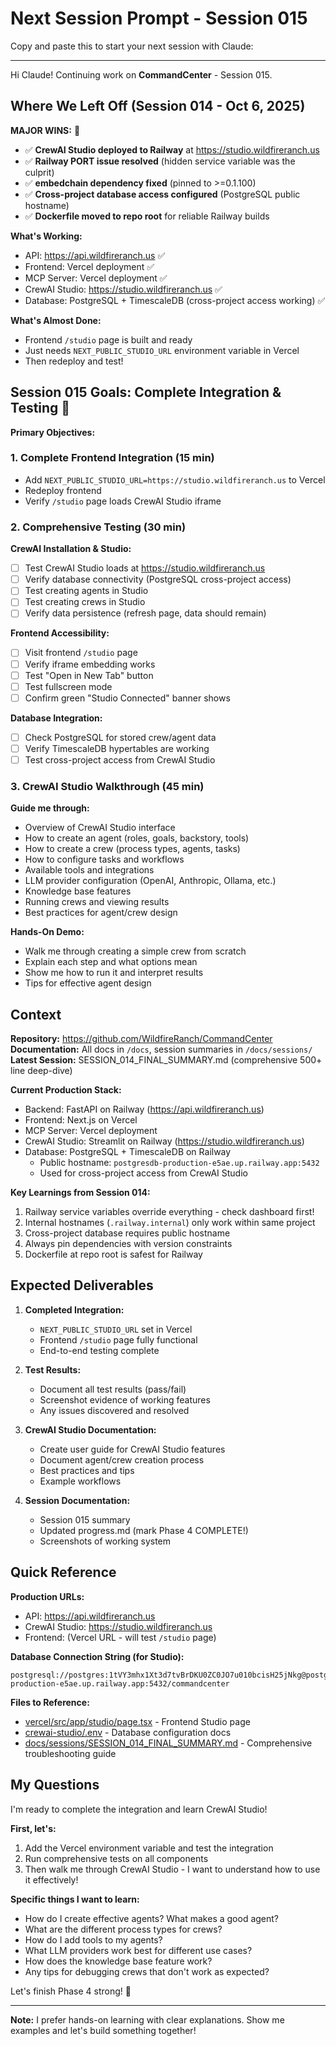 # Next Session Prompt - Session 015

Copy and paste this to start your next session with Claude:

---

Hi Claude! Continuing work on **CommandCenter** - Session 015.

## Where We Left Off (Session 014 - Oct 6, 2025)

**MAJOR WINS:** 🎉
- ✅ **CrewAI Studio deployed to Railway** at https://studio.wildfireranch.us
- ✅ **Railway PORT issue resolved** (hidden service variable was the culprit)
- ✅ **embedchain dependency fixed** (pinned to >=0.1.100)
- ✅ **Cross-project database access configured** (PostgreSQL public hostname)
- ✅ **Dockerfile moved to repo root** for reliable Railway builds

**What's Working:**
- API: https://api.wildfireranch.us ✅
- Frontend: Vercel deployment ✅
- MCP Server: Vercel deployment ✅
- CrewAI Studio: https://studio.wildfireranch.us ✅
- Database: PostgreSQL + TimescaleDB (cross-project access working) ✅

**What's Almost Done:**
- Frontend `/studio` page is built and ready
- Just needs `NEXT_PUBLIC_STUDIO_URL` environment variable in Vercel
- Then redeploy and test!

## Session 015 Goals: Complete Integration & Testing 🚀

**Primary Objectives:**

### 1. Complete Frontend Integration (15 min)
- Add `NEXT_PUBLIC_STUDIO_URL=https://studio.wildfireranch.us` to Vercel
- Redeploy frontend
- Verify `/studio` page loads CrewAI Studio iframe

### 2. Comprehensive Testing (30 min)
**CrewAI Installation & Studio:**
- [ ] Test CrewAI Studio loads at https://studio.wildfireranch.us
- [ ] Verify database connectivity (PostgreSQL cross-project access)
- [ ] Test creating agents in Studio
- [ ] Test creating crews in Studio
- [ ] Verify data persistence (refresh page, data should remain)

**Frontend Accessibility:**
- [ ] Visit frontend `/studio` page
- [ ] Verify iframe embedding works
- [ ] Test "Open in New Tab" button
- [ ] Test fullscreen mode
- [ ] Confirm green "Studio Connected" banner shows

**Database Integration:**
- [ ] Check PostgreSQL for stored crew/agent data
- [ ] Verify TimescaleDB hypertables are working
- [ ] Test cross-project access from CrewAI Studio

### 3. CrewAI Studio Walkthrough (45 min)
**Guide me through:**
- Overview of CrewAI Studio interface
- How to create an agent (roles, goals, backstory, tools)
- How to create a crew (process types, agents, tasks)
- How to configure tasks and workflows
- Available tools and integrations
- LLM provider configuration (OpenAI, Anthropic, Ollama, etc.)
- Knowledge base features
- Running crews and viewing results
- Best practices for agent/crew design

**Hands-On Demo:**
- Walk me through creating a simple crew from scratch
- Explain each step and what options mean
- Show me how to run it and interpret results
- Tips for effective agent design

## Context

**Repository:** https://github.com/WildfireRanch/CommandCenter
**Documentation:** All docs in `/docs`, session summaries in `/docs/sessions/`
**Latest Session:** SESSION_014_FINAL_SUMMARY.md (comprehensive 500+ line deep-dive)

**Current Production Stack:**
- Backend: FastAPI on Railway (https://api.wildfireranch.us)
- Frontend: Next.js on Vercel
- MCP Server: Vercel deployment
- CrewAI Studio: Streamlit on Railway (https://studio.wildfireranch.us)
- Database: PostgreSQL + TimescaleDB on Railway
  - Public hostname: `postgresdb-production-e5ae.up.railway.app:5432`
  - Used for cross-project access from CrewAI Studio

**Key Learnings from Session 014:**
1. Railway service variables override everything - check dashboard first!
2. Internal hostnames (`.railway.internal`) only work within same project
3. Cross-project database requires public hostname
4. Always pin dependencies with version constraints
5. Dockerfile at repo root is safest for Railway

## Expected Deliverables

1. **Completed Integration:**
   - `NEXT_PUBLIC_STUDIO_URL` set in Vercel
   - Frontend `/studio` page fully functional
   - End-to-end testing complete

2. **Test Results:**
   - Document all test results (pass/fail)
   - Screenshot evidence of working features
   - Any issues discovered and resolved

3. **CrewAI Studio Documentation:**
   - Create user guide for CrewAI Studio features
   - Document agent/crew creation process
   - Best practices and tips
   - Example workflows

4. **Session Documentation:**
   - Session 015 summary
   - Updated progress.md (mark Phase 4 COMPLETE!)
   - Screenshots of working system

## Quick Reference

**Production URLs:**
- API: https://api.wildfireranch.us
- CrewAI Studio: https://studio.wildfireranch.us
- Frontend: (Vercel URL - will test `/studio` page)

**Database Connection String (for Studio):**
```
postgresql://postgres:1tVY3mhx1Xt3d7tvBrDKU0ZC0JO7u010bcisH25jNkg@postgresdb-production-e5ae.up.railway.app:5432/commandcenter
```

**Files to Reference:**
- [vercel/src/app/studio/page.tsx](vercel/src/app/studio/page.tsx) - Frontend Studio page
- [crewai-studio/.env](crewai-studio/.env) - Database configuration docs
- [docs/sessions/SESSION_014_FINAL_SUMMARY.md](docs/sessions/SESSION_014_FINAL_SUMMARY.md) - Comprehensive troubleshooting guide

## My Questions

I'm ready to complete the integration and learn CrewAI Studio!

**First, let's:**
1. Add the Vercel environment variable and test the integration
2. Run comprehensive tests on all components
3. Then walk me through CrewAI Studio - I want to understand how to use it effectively!

**Specific things I want to learn:**
- How do I create effective agents? What makes a good agent?
- What are the different process types for crews?
- How do I add tools to my agents?
- What LLM providers work best for different use cases?
- How does the knowledge base feature work?
- Any tips for debugging crews that don't work as expected?

Let's finish Phase 4 strong! 🚀

---

**Note:** I prefer hands-on learning with clear explanations. Show me examples and let's build something together!
